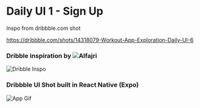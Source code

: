 # Daily UI 1 - Sign Up

Inspo from dribbble.com shot 

https://dribbble.com/shots/14318079-Workout-App-Exploration-Daily-UI-6

### Dribble inspiration by ![Alfajri](https://dribbble.com/Alfajri)

![Dribble Inspo]('https://cdn.dribbble.com/users/2636296/screenshots/14318079/media/91f977d0c2af7115aab11f75359e966f.jpg)


### Dribbble UI Shot built in React Native (Expo)

![App Gif](./assets/app.gif)
